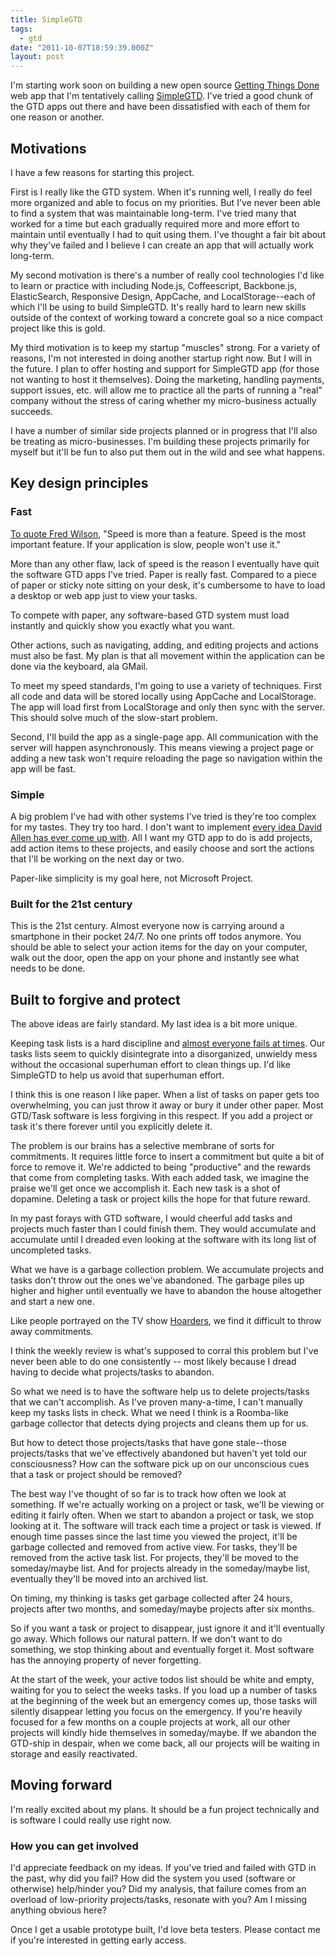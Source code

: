 ```yaml
---
title: SimpleGTD
tags:
  - gtd
date: "2011-10-07T18:59:39.000Z"
layout: post
---
```


I'm starting work soon on building a new open source [Getting Things Done][0] web app that I'm tentatively calling [SimpleGTD][1]. I've tried a good chunk of the GTD apps out there and have been dissatisfied with each of them for one reason or another.

## Motivations

I have a few reasons for starting this project.

First is I really like the GTD system. When it's running well, I really do feel more organized and able to focus on my priorities. But I've never been able to find a system that was maintainable long-term. I've tried many that worked for a time but each gradually required more and more effort to maintain until eventually I had to quit using them. I've thought a fair bit about why they've failed and I believe I can create an app that will actually work long-term.

My second motivation is there's a number of really cool technologies I'd like to learn or practice with including Node.js, Coffeescript, Backbone.js, ElasticSearch, Responsive Design, AppCache, and LocalStorage--each of which I'll be using to build SimpleGTD. It's really hard to learn new skills outside of the context of working toward a concrete goal so a nice compact project like this is gold.

My third motivation is to keep my startup "muscles" strong. For a variety of reasons, I'm not interested in doing another startup right now. But I will in the future. I plan to offer hosting and support for SimpleGTD app (for those not wanting to host it themselves). Doing the marketing, handling payments, support issues, etc. will allow me to practice all the parts of running a "real" company without the stress of caring whether my micro-business actually succeeds.

I have a number of similar side projects planned or in progress that I'll also be treating as micro-businesses. I'm building these projects primarily for myself but it'll be fun to also put them out in the wild and see what happens.

## Key design principles

### Fast

[To quote Fred Wilson][2], "Speed is more than a feature. Speed is the most important feature. If your application is slow, people won't use it."

More than any other flaw, lack of speed is the reason I eventually have quit the software GTD apps I've tried. Paper is really fast. Compared to a piece of paper or sticky note sitting on your desk, it's cumbersome to have to load a desktop or web app just to view your tasks.

To compete with paper, any software-based GTD system must load instantly and quickly show you exactly what you want.

Other actions, such as navigating, adding, and editing projects and actions must also be fast. My plan is that all movement within the application can be done via the keyboard, ala GMail.

To meet my speed standards, I'm going to use a variety of techniques. First all code and data will be stored locally using AppCache and LocalStorage. The app will load first from LocalStorage and only then sync with the server. This should solve much of the slow-start problem.

Second, I'll build the app as a single-page app. All communication with the server will happen asynchronously. This means viewing a project page or adding a new task won't require reloading the page so navigation within the app will be fast.

### Simple

A big problem I've had with other systems I've tried is they're too complex for my tastes. They try too hard. I don't want to implement [every idea David Allen has ever come up with][3]. All I want my GTD app to do is add projects, add action items to these projects, and easily choose and sort the actions that I'll be working on the next day or two.

Paper-like simplicity is my goal here, not Microsoft Project.

### Built for the 21st century

This is the 21st century. Almost everyone now is carrying around a smartphone in their pocket 24/7\. No one prints off todos anymore. You should be able to select your action items for the day on your computer, walk out the door, open the app on your phone and instantly see what needs to be done.

## Built to forgive and protect

The above ideas are fairly standard. My last idea is a bit more unique.

Keeping task lists is a hard discipline and [almost everyone fails at times][4]. Our tasks lists seem to quickly disintegrate into a disorganized, unwieldy mess without the occasional superhuman effort to clean things up. I'd like SimpleGTD to help us avoid that superhuman effort.

I think this is one reason I like paper. When a list of tasks on paper gets too overwhelming, you can just throw it away or bury it under other paper. Most GTD/Task software is less forgiving in this respect. If you add a project or task it's there forever until you explicitly delete it.

The problem is our brains has a selective membrane of sorts for commitments. It requires little force to insert a commitment but quite a bit of force to remove it. We're addicted to being "productive" and the rewards that come from completing tasks. With each added task, we imagine the praise we'll get once we accomplish it. Each new task is a shot of dopamine. Deleting a task or project kills the hope for that future reward.

In my past forays with GTD software, I would cheerful add tasks and projects much faster than I could finish them. They would accumulate and accumulate until I dreaded even looking at the software with its long list of uncompleted tasks.

What we have is a garbage collection problem. We accumulate projects and tasks don't throw out the ones we've abandoned. The garbage piles up higher and higher until eventually we have to abandon the house altogether and start a new one.

Like people portrayed on the TV show [Hoarders][5], we find it difficult to throw away commitments.

I think the weekly review is what's supposed to corral this problem but I've never been able to do one consistently -- most likely because I dread having to decide what projects/tasks to abandon.

So what we need is to have the software help us to delete projects/tasks that we can't accomplish. As I've proven many-a-time, I can't manually keep my tasks lists in check. What we need I think is a Roomba-like garbage collector that detects dying projects and cleans them up for us.

But how to detect those projects/tasks that have gone stale--those projects/tasks that we've effectively abandoned but haven't yet told our consciousness? How can the software pick up on our unconscious cues that a task or project should be removed?

The best way I've thought of so far is to track how often we look at something. If we're actually working on a project or task, we'll be viewing or editing it fairly often. When we start to abandon a project or task, we stop looking at it. The software will track each time a project or task is viewed. If enough time passes since the last time you viewed the project, it'll be garbage collected and removed from active view. For tasks, they'll be removed from the active task list. For projects, they'll be moved to the someday/maybe list. And for projects already in the someday/maybe list, eventually they'll be moved into an archived list.

On timing, my thinking is tasks get garbage collected after 24 hours, projects after two months, and someday/maybe projects after six months.

So if you want a task or project to disappear, just ignore it and it'll eventually go away. Which follows our natural pattern. If we don't want to do something, we stop thinking about and eventually forget it. Most software has the annoying property of never forgetting.

At the start of the week, your active todos list should be white and empty, waiting for you to select the weeks tasks. If you load up a number of tasks at the beginning of the week but an emergency comes up, those tasks will silently disappear letting you focus on the emergency. If you're heavily focused for a few months on a couple projects at work, all our other projects will kindly hide themselves in someday/maybe. If we abandon the GTD-ship in despair, when we come back, all our projects will be waiting in storage and easily reactivated.

## Moving forward

I'm really excited about my plans. It should be a fun project technically and is software I could really use right now.

### How you can get involved

I'd appreciate feedback on my ideas. If you've tried and failed with GTD in the past, why did you fail? How did the system you used (software or otherwise) help/hinder you? Did my analysis, that failure comes from an overload of low-priority projects/tasks, resonate with you? Am I missing anything obvious here?

Once I get a usable prototype built, I'd love beta testers. Please contact me if you're interested in getting early access.


[0]: http://en.wikipedia.org/wiki/Getting_Things_Done
[1]: https://github.com/KyleAMathews/simple-gtd
[2]: http://thinkvitamin.com/web-apps/fred-wilsons-10-golden-principles-of-successful-web-apps/
[3]: http://www.dragosroua.com/staying-gtd-over-the-hype/
[4]: https://plus.google.com/114723964985237592593/posts/hsVEEpov6Ti
[5]: http://www.aetv.com/hoarders/about/